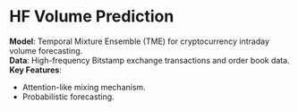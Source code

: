 # HF Volume Prediction  
**Model**: Temporal Mixture Ensemble (TME) for cryptocurrency intraday volume forecasting.  
**Data**: High-frequency Bitstamp exchange transactions and order book data.  
**Key Features**:  
- Attention-like mixing mechanism.  
- Probabilistic forecasting.  



        
